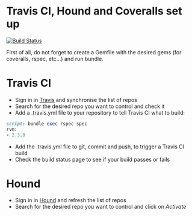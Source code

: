 Travis CI, Hound and Coveralls set up
=====================================

[![Build Status](https://travis-ci.org/omajul85/THC.svg?branch=master)](https://travis-ci.org/omajul85/THC)

First of all, do not forget to create a Gemfile with the desired gems (for coveralls, rspec, etc...) and run bundle.

# Travis CI
* Sign in in [Travis](https://travis-ci.org/profile/omajul85) and synchronise the list of repos
* Search for the desired repo you want to control and check it
* Add a .travis.yml file to your repository to tell Travis CI what to build:

```ruby
script: bundle exec rspec spec
rvm:
- 2.3.0
```
* Add the .travis.yml file to git, commit and push, to trigger a Travis CI build
* Check the build status page to see if your build passes or fails


# Hound
* Sign in in [Hound](https://houndci.com/repos) and refresh the list of repos
* Search for the desired repo you want to control and click on *Activate*